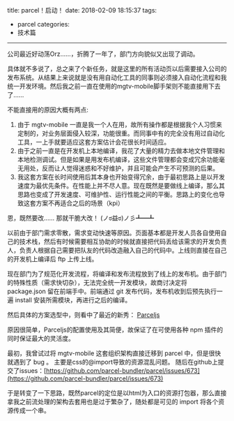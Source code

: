 title: parcel！启动！
date: 2018-02-09 18:15:37
tags: 
  - parcel
categories:
  - 技术篇
---

公司最近好动荡Orz……，折腾了一年了，部门方向貌似又出现了调动。

具体就不多说了，总之来了个新任务，就是这里的所有活动页以后需要接入公司的发布系统。从结果上来说就是没有用自动化工具的同事则必须接入自动化流程和我统一开发环境。然后我之前一直在使用的mgtv-mobile脚手架则不能直接用下去了…… 

<!-- more -->

不能直接用的原因大概有两点:
1. 由于 mgtv-mobile 一直是我一个人在用，故所有操作都是根据我个人习惯来定制的，对业务层面侵入较深，功能很重。而同事中有的完全没有用过自动化工具，一上手就要适应这套方案估计会花很长时间适应。
2. 由于之前一直是在开发机上本地编译，我花了大量的精力去做本地文件管理和本地检测调试。但是如果是用发布机编译，这些文件管理都会变成冗余功能毫无用处，反而让人觉得迷惑和不好维护，并且可能会产生不可预测的后果。
3. 我这套方案在长时间使用后其本身也开始变得冗余，由于最初思路上是以开发速度为最优先条件。在性能上并不尽人意。现在既然是要做线上编译，那么其思路也变成了开发速度、可维护性、运行性能之间的平衡。思路上的变化也导致这套方案不再适合之后的场景（kpi）

恩，既然要改…… 那就干脆大改！ (ノಠ益ಠ)ノ彡┻━┻

以前由于部门需求零散，需求变动快速等原因。页面基本都是开发人员各自使用自己的技术栈，然后有时候需要相互协助的时候就直接把代码丢给该需求的开发负责人，负责人根据自己需要把队友的代码改造融入自己的代码中。上线则直接在自己的开发机上编译后 ftp 上传上线。

现在部门为了规范化开发流程，将编译和发布流程放到了线上的发布机。由于部门的特殊性质（需求快切杂），无法完全统一开发模块，故商讨决定将 package.json 留在前端手中。前端通过 git 发布代码，发布机收到后预先执行一遍 install 安装所需模块，再进行之后的编译。

然后具体的方案选型中，则看中了最近的新秀： [Parceljs](https://parceljs.org/)

原因很简单，Parceljs的配置使用及其简便，故保证了在可使用各种 npm 插件的同时保证最大的灵活度。

最初，我曾试过将 mgtv-mobile 这套组织架构直接迁移到 parcel 中，但是很快就遇到了 bug 。
主要是css的@import导致的资源混乱问题。
随后在github上提交了issues：[https://github.com/parcel-bundler/parcel/issues/673](https://github.com/parcel-bundler/parcel/issues/673)

于是转变了一下思路，既然parcel的定位是以html为入口的资源打包器，那么直接拿我之前流处理的架构去套用也是过于繁杂了，随处都是可见的 import 将各个资源传成一个串。